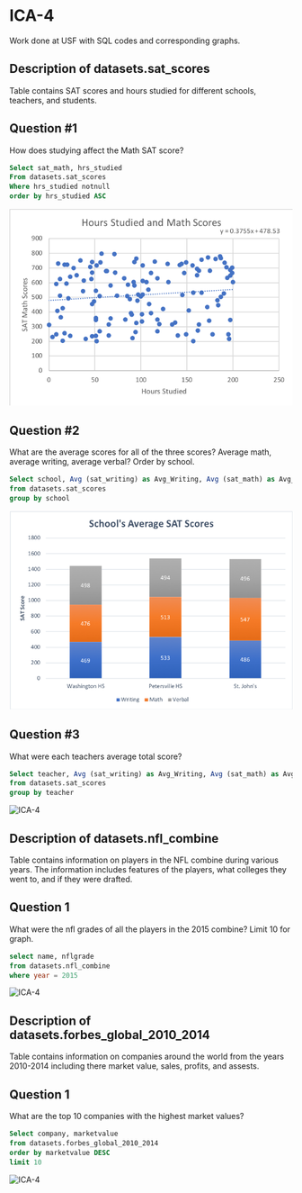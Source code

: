 # ICA-4
Work done at USF with SQL codes and corresponding graphs. 

## Description of datasets.sat_scores
Table contains SAT scores and hours studied for different schools, teachers, and students.

## Question #1
How does studying affect the Math SAT score?

```sql
Select sat_math, hrs_studied
From datasets.sat_scores
Where hrs_studied notnull
order by hrs_studied ASC
```

![ICA-4](Visualizations/Q1graph.png)

## Question #2
What are the average scores for all of the three scores? Average math, average writing, average verbal? Order by school.

```sql
Select school, Avg (sat_writing) as Avg_Writing, Avg (sat_math) as Avg_Math, Avg(sat_verbal) as Avg_Verbal
from datasets.sat_scores
group by school
```

![ICA-4](Visualizations/Q2graph.png)

## Question #3
What were each teachers average total score?

```sql
Select teacher, Avg (sat_writing) as Avg_Writing, Avg (sat_math) as Avg_Math, Avg(sat_verbal) as Avg_Verbal
from datasets.sat_scores
group by teacher
```

![ICA-4](Vizualizations/Q3graph.png)

## Description of datasets.nfl_combine
Table contains information on players in the NFL combine during various years. The information includes features of the players, what colleges they went to, and if they were drafted.

## Question 1
What were the nfl grades of all the players in the 2015 combine? Limit 10 for graph.

```sql
select name, nflgrade
from datasets.nfl_combine
where year = 2015
```

![ICA-4](Vizualizations/Q4graph.png)

## Description of datasets.forbes_global_2010_2014
Table contains information on companies around the world from the years 2010-2014 including there market value, sales, profits, and assests.

## Question 1
What are the top 10 companies with the highest market values?

```sql
Select company, marketvalue 
from datasets.forbes_global_2010_2014
order by marketvalue DESC
limit 10
```

![ICA-4](Vizualizations/Q5graph.png)





